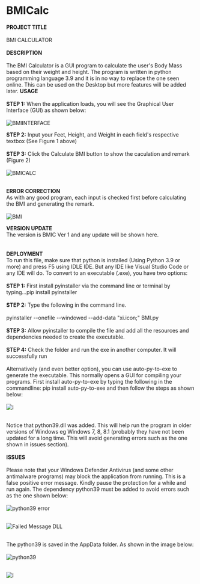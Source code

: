 # BMICalc

<b>PROJECT TITLE</b></br></br> 
BMI CALCULATOR<br></br>
<b>DESCRIPTION</b></br></br>
The BMI Calculator is a GUI program to calculate the user's Body Mass based on their weight and height. The program is written in python programming language 3.9 and it is in no way to replace the one seen online. This can be used on the Desktop but more features will be added later.
<b>USAGE</b></br></br>
<b>STEP 1:</b> When the application loads, you will see the Graphical User Interface (GUI) as shown below:</br></br>
![BMIINTERFACE](https://github.com/Iyke3D/BMICalc/assets/118365903/5b3fbbc7-9c66-4945-94a9-6844d5ccf207)</br>

<b>STEP 2:</b> Input your Feet, Height, and Weight in each field's respective textbox (See Figure 1 above)</br></br>
<b>STEP 3:</b> Click the Calculate BMI button to show the caculation and remark (Figure 2)</br></br>
![BMICALC](https://github.com/Iyke3D/BMICalc/assets/118365903/301a3f5a-2af2-463a-971b-c8c44718197a)</br></br>

<b>ERROR CORRECTION</b></br>
As with any good program, each input is checked first before calculating the BMI and generating the remark.</br></br>
![BMI](https://github.com/Iyke3D/BMICalc/assets/118365903/49cf5a06-cd44-420e-8bec-9b4f65bd0233)

<b>VERSION UPDATE</b></br>
The version is BMIC Ver 1 and any update will be shown here.</br></br>  
<b>DEPLOYMENT</b></br>
To run this file, make sure that python is installed (Using Python 3.9 or more) and press F5 using IDLE IDE. But any IDE like Visual Studio Code or any IDE will do. To convert to an executable (.exe), you have two options:</br></br> 
<b>STEP 1:</b> First install pyinstaller via the command line or terminal by typing...pip install pyinstaller</br></br>
<b>STEP 2:</b> Type the following in the command line. </br></br>
pyinstaller --onefile --windowed --add-data "xi.icon;" BMI.py </br></br>
<b>STEP 3:</b> Allow pyinstaller to compile the file and add all the resources and dependencies needed to create the executable.</br></br>
<b>STEP 4:</b> Check the folder and run the exe in another computer. It will successfully run</br></br>
Alternatively (and even better option), you can use auto-py-to-exe to generate the executable. This normally opens a GUI for compiling your programs. First install auto-py-to-exe by typing the following in the commandline: pip install auto-py-to-exe and then follow the steps as shown below:</br></br>
![i](https://github.com/Iyke3D/BMICalc/assets/118365903/225649fa-34db-43ea-a2ba-40dcdb0140bc)</br></br>

Notice that python39.dll was added. This will help run the program in older versions of Windows eg Windows 7, 8, 8.1 (probably they have not been updated for a long time. This will avoid generating errors such as the one shown in issues section). </br></br>
<b>ISSUES</b></br></br>
Please note that your Windows Defender Antivirus (and some other antimalware programs) may block the application from running. This is a false positive error message. Kindly pause the protection for a while and run again. The dependency python39 must be added to avoid errors such as the one shown below:</br></br>
![python39 error](https://github.com/Iyke3D/BMICalc/assets/118365903/06156097-36f6-4da1-9ff5-9a56453d7be6)</br></br>

![Failed Message DLL](https://github.com/Iyke3D/BMICalc/assets/118365903/a79a24c9-bc7f-4ed5-8989-b21a0a15a440)</br></br>

The python39 is saved in the AppData folder. As shown in the image below:</br></br>
![python39](https://github.com/Iyke3D/BMICalc/assets/118365903/ad3f8419-f0bb-4b8a-b950-2f37750b9b7f)</br></br>

![i](https://github.com/Iyke3D/BMICalc/assets/118365903/45b59ea5-fa30-4ef7-81c1-0764c035e22d)
